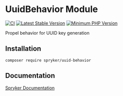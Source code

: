 # UuidBehavior Module
[![CI](https://github.com/spryker/uuid-behavior/workflows/CI/badge.svg?branch=master)](https://github.com/spryker/uuid-behavior/actions?query=workflow%3ACI+branch%3Amaster)
[![Latest Stable Version](https://poser.pugx.org/spryker/uuid-behavior/v/stable.svg)](https://packagist.org/packages/spryker/uuid-behavior)
[![Minimum PHP Version](https://img.shields.io/badge/php-%3E%3D%207.3-8892BF.svg)](https://php.net/)

Propel behavior for UUID key generation

## Installation

```
composer require spryker/uuid-behavior
```

## Documentation

[Spryker Documentation](https://academy.spryker.com/developing_with_spryker/module_guide/modules.html)
